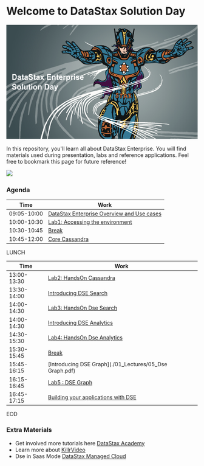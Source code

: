 Welcome to DataStax Solution Day
========================================

<img src="./img/banner.png" height="300" />

In this repository, you'll learn all about DataStax Enterprise. You will find materials used during presentation, labs and reference applications. Feel free to bookmark this page for future reference!

<img src="./img/Frankfurt_2018.png" height="300" />

### Agenda

| Time  | Work  |
|---|---|
| 09:05-10:00  | [DataStax Enterprise Overview and Use cases](./01_Lectures/01_Product_Overview.pdf)  |
| 10:00-10:30  | [Lab1: Accessing the environment](./02_Labs/01_Accessing_the_Cluster.md)  |
| 10:30-10:45  | [Break](#)  |
| 10:45-12:00  | [Core Cassandra](./01_Lectures/02_Core_Cassandra.pdf)  |

LUNCH

| Time  | Work  |
|---|---|
| 13:00-13:30  | [Lab2: HandsOn Cassandra](./02_Labs/02_Dse_Cassandra.md)  |
| 13:30-14:00  | [Introducing DSE Search](./01_Lectures/03_Dse_Search.pdf) |
| 14:00-14:30  | [Lab3: HandsOn Dse Search](./02_Labs/03_Dse_Search.md) |
| 14:00-14:30  | [Introducing DSE Analytics](./01_Lectures/04_Dse_Analytics.pdf) |
| 14:30-15:30  | [Lab4: HandsOn Dse Analytics](./02_Labs/04_Dse_Analytics.md) |
| 15:30-15:45  | [Break](#) |
| 15:45-16:15  | [Introducing DSE Graph](./01_Lectures/05_Dse Graph.pdf)  |
| 16:15-16:45  | [Lab5 : DSE Graph](./02_Labs/05_Dse_Graph.md)  |
| 16:45-17:15  | [Building your applications with DSE](http://killrvideo.github.io) |

EOD

### Extra Materials

* Get involved more tutorials here [DataStax Academy](https://academy.datastax.com/)
* Learn more about [KillrVideo](https://github.com/killrvideo)
* Dse in Saas Mode [DataStax Managed Cloud](./01_Materials/DataStax_Managed_Cloud.pdf)


